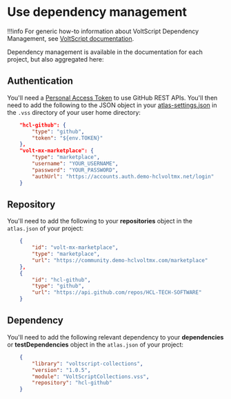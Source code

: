 # Use dependency management

!!!info
    For generic how-to information about VoltScript Dependency Management, see [VoltScript documentation](https://help.hcltechsw.com/docs/voltscript/early-access/howto/writing/archipelago.html).

Dependency management is available in the documentation for each project, but also aggregated here:

## Authentication

You'll need a [Personal Access Token](https://help.hcltechsw.com/docs/voltscript/early-access/howto/writing/archipelago.md#github-personal-access-token) to use GitHub REST APIs. You'll then need to add the following to the JSON object in your [atlas-settings.json](https://help.hcltechsw.com/docs/voltscript/early-access/howto/writing/archipelago.md#atlas-settingsjson) in the `.vss` directory of your user home directory:

```json
    "hcl-github": {
        "type": "github",
        "token": "${env.TOKEN}"
    },
    "volt-mx-marketplace": {
        "type": "marketplace",
        "username": "YOUR_USERNAME",
        "password": "YOUR_PASSWORD",
        "authUrl": "https://accounts.auth.demo-hclvoltmx.net/login"
    }
```

## Repository

You'll need to add the following to your **repositories** object in the `atlas.json` of your project:

```json
    {
        "id": "volt-mx-marketplace",
        "type": "marketplace",
        "url": "https://community.demo-hclvoltmx.com/marketplace"
    },
    {
        "id": "hcl-github",
        "type": "github",
        "url": "https://api.github.com/repos/HCL-TECH-SOFTWARE"
    }
```

## Dependency

You'll need to add the following relevant dependency to your **dependencies** or **testDependencies** object in the `atlas.json` of your project:

```json
    {
        "library": "voltscript-collections",
        "version": "1.0.5",
        "module": "VoltScriptCollections.vss",
        "repository": "hcl-github"
    }
```